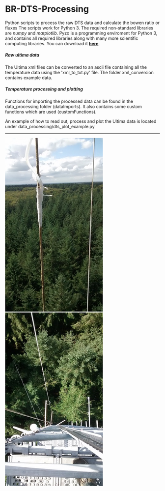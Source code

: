 # BR-DTS-Processing
Python scripts to process the raw DTS data and calculate the bowen ratio or fluxes
The scripts work for Python 3. The required non-standard libraries are _numpy_ and _matplotlib_. Pyzo is a programming enviroment for Python 3, and contains all required libraries along with many more scientific computing libraries. You can download it [**here**](https://bitbucket.org/pyzo/pyzo/downloads).

##### Raw ultima data
The Ultima xml files can be converted to an ascii file containing all the temperature data using the 'xml_to_txt.py' file. The folder xml_conversion contains example data.

##### Temperature processing and plotting
Functions for importing the processed data can be found in the data_processing folder (dataImports). It also contains some custom functions which are used (customFunctions).

An example of how to read out, process and plot the Ultima data is located under data_processing/dts_plot_example.py

***

![alt text][img_cable1] ![alt text][img_cable2]

[img_cable1]: https://github.com/BSchilperoort/BR-DTS-Processing/blob/master/img/cable_horizon.jpg "1"
[img_cable2]: https://github.com/BSchilperoort/BR-DTS-Processing/blob/master/img/cable_down.jpg "2"
